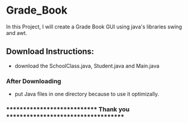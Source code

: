 # Grade_Book
In this Project, I will create a Grade Book  GUI using java's libraries swing and awt.
## Download Instructions:
 - download the SchoolClass.java, Student.java and Main.java
### After Downloading
- put Java files in one directory because to use it optimizally.
### *************************** Thank you ***********************************
